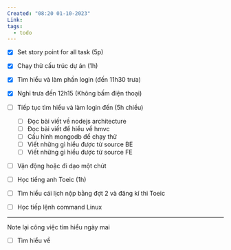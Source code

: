 ```yaml
---
Created: "08:20 01-10-2023"
Link: 
tags:
  - todo
---
```


- [x] Set story point for all task (5p)
- [x] Chạy thử cấu trúc dự án (1h)
- [x] Tìm hiểu và làm phần login (đến 11h30 trưa)
- [x] Nghỉ trưa đến 12h15 (Không bấm điện thoại)
- [ ] Tiếp tục tìm hiểu và làm login đến (5h chiều)
	- [ ] Đọc bài viết về nodejs architecture
	- [ ] Đọc bài viết để hiểu về hmvc
	- [ ] Cấu hình mongodb để chạy thử
	- [ ] Viết những gì hiểu được từ source BE
	- [ ] Viết những gì hiểu được từ source FE
- [ ] Vận động hoặc đi dạo một chút
- [ ] Học tiếng anh Toeic (1h)
- [ ] Tìm hiểu cái lịch nộp bằng đợt 2 và đăng kí thi Toeic
- [ ] Học tiếp lệnh command Linux






---

Note lại công việc tìm hiểu ngày mai 
- [ ] Tìm hiểu về 



